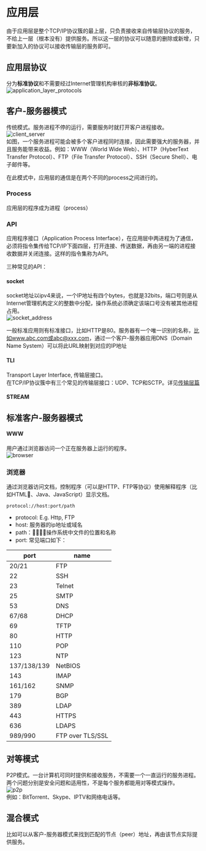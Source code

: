 # 应用层
由于应用层是整个TCP/IP协议簇的最上层，只负责接收来自传输层协议的服务，不给上一层（根本没有）提供服务。所以这一层的协议可以随意的删除或新增，只要新加入的协议可以接收传输层的服务即可。

## 应用层协议
分为**标准协议**和不需要经过Internet管理机构审核的**非标准协议**。
![application_layer_protocols](https://raw.githubusercontent.com/Catherine22/Front-end-warm-up/master/screenshots/application_layer_protocols.png)   

## 客户-服务器模式
传统模式。服务进程不停的运行，需要服务时就打开客户进程接收。    
![client_server](https://raw.githubusercontent.com/Catherine22/Front-end-warm-up/master/screenshots/client_server.png)    
如图，一个服务进程可能会被多个客户进程同时连接，因此需要强大的服务器，并且服务能带来收益。例如：WWW（World Wide Web）、HTTP（HyberText Transfer Protocol）、FTP（File Transfer Protocol）、SSH（Secure Shell）、电子邮件等。

在此模式中，应用层的通信是在两个不同的process之间进行的。

### Process
应用层的程序成为进程（process）

### API
应用程序接口（Application Process Interface），在应用层中两进程为了通信，必须将指令集传给TCP/IP下面四层，打开连接、传送数据，再由另一端的进程接收数据并关闭连接。这样的指令集称为API。

三种常见的API：

#### socket
socket地址以ipv4来说，一个IP地址有四个bytes，也就是32bits，端口号则是从Internet管理机构定义的整数中分配，操作系统必须确定该端口号没有被其他进程占用。    
![socket_address](https://raw.githubusercontent.com/Catherine22/Front-end-warm-up/master/screenshots/socket_address.png)    

一般标准应用则有标准接口，比如HTTP是80。服务器有一个唯一识别的名称，比如www.abc.com或abc@xxx.com，通过一个客户-服务器应用DNS（Domain Name System）可以将此URL映射到对应的IP地址

#### TLI
Transport Layer Interface, 传输层接口。   
在TCP/IP协议簇中有三个常见的传输层接口：UDP、TCP和SCTP。详见[传输层篇](https://github.com/Catherine22/Front-end-warm-up/blob/master/Network/Network3.md)

#### STREAM

## 标准客户-服务器模式

#### WWW
用户通过浏览器访问一个正在服务器上运行的程序。   
![browser](https://raw.githubusercontent.com/Catherine22/Front-end-warm-up/master/screenshots/browser.png)    

### 浏览器
通过浏览器访问文档，控制程序（可以是HTTP、FTP等协议）使用解释程序（比如HTML􏳨、Java、JavaScript）显示文档。
```
protocol://host:port/path
```

- protocol: E.g. Http, FTP    
- host: 服务器的ip地址或域名   
- path：􏴔􏴕􏰤􏴞操作系统中文件的位置和名称    
- port: 常见端口如下：   

| port | name |
| ---- | ---- |
| 20/21 | FTP |
| 22 | SSH |
| 23 | Telnet |
| 25 | SMTP |
| 53 | DNS |
| 67/68 | DHCP |
| 69 | TFTP |
| 80 | HTTP |
| 110 | POP |
| 123 | NTP |
| 137/138/139 | NetBIOS |
| 143 | IMAP |
| 161/162 | SNMP |
| 179 | BGP |
| 389 | LDAP |
| 443 | HTTPS |
| 636 | LDAPS |
| 989/990 | FTP over TLS/SSL |


## 对等模式
P2P模式。一台计算机可同时提供和接收服务，不需要一个一直运行的服务进程。两个问题分别是安全问题和适用性，不是每个服务都能用对等模式操作。    
![p2p](https://raw.githubusercontent.com/Catherine22/Front-end-warm-up/master/screenshots/p2p.png)    
例如：BitTorrent、Skype、IPTV和网络电话等。

## 混合模式
比如可以从客户-服务器模式来找到匹配的节点（peer）地址，再由该节点实际提供服务。
